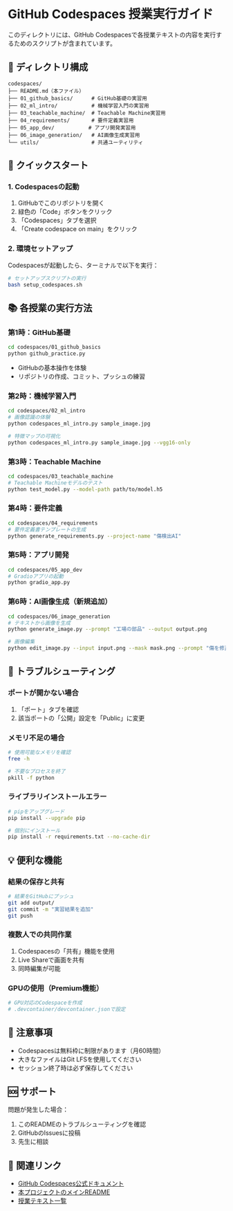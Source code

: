 # GitHub Codespaces 授業実行ガイド

このディレクトリには、GitHub Codespacesで各授業テキストの内容を実行するためのスクリプトが含まれています。

## 📁 ディレクトリ構成

```
codespaces/
├── README.md（本ファイル）
├── 01_github_basics/      # GitHub基礎の実習用
├── 02_ml_intro/           # 機械学習入門の実習用
├── 03_teachable_machine/  # Teachable Machine実習用
├── 04_requirements/       # 要件定義実習用
├── 05_app_dev/           # アプリ開発実習用
├── 06_image_generation/   # AI画像生成実習用
└── utils/                 # 共通ユーティリティ
```

## 🚀 クイックスタート

### 1. Codespacesの起動

1. GitHubでこのリポジトリを開く
2. 緑色の「Code」ボタンをクリック
3. 「Codespaces」タブを選択
4. 「Create codespace on main」をクリック

### 2. 環境セットアップ

Codespacesが起動したら、ターミナルで以下を実行：

```bash
# セットアップスクリプトの実行
bash setup_codespaces.sh
```

## 📚 各授業の実行方法

### 第1時：GitHub基礎

```bash
cd codespaces/01_github_basics
python github_practice.py
```

- GitHubの基本操作を体験
- リポジトリの作成、コミット、プッシュの練習

### 第2時：機械学習入門

```bash
cd codespaces/02_ml_intro
# 画像認識の体験
python codespaces_ml_intro.py sample_image.jpg

# 特徴マップの可視化
python codespaces_ml_intro.py sample_image.jpg --vgg16-only
```

### 第3時：Teachable Machine

```bash
cd codespaces/03_teachable_machine
# Teachable Machineモデルのテスト
python test_model.py --model-path path/to/model.h5
```

### 第4時：要件定義

```bash
cd codespaces/04_requirements
# 要件定義書テンプレートの生成
python generate_requirements.py --project-name "傷検出AI"
```

### 第5時：アプリ開発

```bash
cd codespaces/05_app_dev
# Gradioアプリの起動
python gradio_app.py
```

### 第6時：AI画像生成（新規追加）

```bash
cd codespaces/06_image_generation
# テキストから画像を生成
python generate_image.py --prompt "工場の部品" --output output.png

# 画像編集
python edit_image.py --input input.png --mask mask.png --prompt "傷を修正"
```

## 🔧 トラブルシューティング

### ポートが開かない場合

1. 「ポート」タブを確認
2. 該当ポートの「公開」設定を「Public」に変更

### メモリ不足の場合

```bash
# 使用可能なメモリを確認
free -h

# 不要なプロセスを終了
pkill -f python
```

### ライブラリインストールエラー

```bash
# pipをアップグレード
pip install --upgrade pip

# 個別にインストール
pip install -r requirements.txt --no-cache-dir
```

## 💡 便利な機能

### 結果の保存と共有

```bash
# 結果をGitHubにプッシュ
git add output/
git commit -m "実習結果を追加"
git push
```

### 複数人での共同作業

1. Codespacesの「共有」機能を使用
2. Live Shareで画面を共有
3. 同時編集が可能

### GPUの使用（Premium機能）

```bash
# GPU対応のCodespaceを作成
# .devcontainer/devcontainer.jsonで設定
```

## 📝 注意事項

- Codespacesは無料枠に制限があります（月60時間）
- 大きなファイルはGit LFSを使用してください
- セッション終了時は必ず保存してください

## 🆘 サポート

問題が発生した場合：

1. このREADMEのトラブルシューティングを確認
2. GitHubのIssuesに投稿
3. 先生に相談

## 🔗 関連リンク

- [GitHub Codespaces公式ドキュメント](https://docs.github.com/ja/codespaces)
- [本プロジェクトのメインREADME](../README.md)
- [授業テキスト一覧](../授業テキスト/)